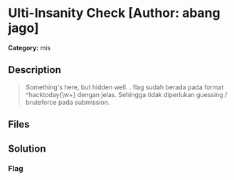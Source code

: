 # Ulti-Insanity Check [Author: abang jago]

**Category:** mis
## Description
>Something's here, but hidden well.
.
flag sudah berada pada format ^hacktoday{\w+} dengan jelas.
Sehingga tidak diperlukan guessing / bruteforce pada submission.

## Files



## Solution

### Flag


